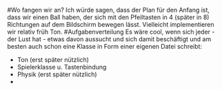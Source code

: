 #Wo fangen wir an?
Ich würde sagen, dass der Plan für den Anfang ist, dass wir einen Ball haben, der sich mit den Pfeiltasten in 4 (später in 8) Richtungen auf dem Bildschirm bewegen lässt. Vielleicht implementieren wir relativ früh Ton.
#Aufgabenverteilung
Es wäre cool, wenn sich jeder - der Lust hat - etwas davon aussucht und sich damit beschäftigt und am besten auch schon eine Klasse in Form einer eigenen Datei schreibt: 
- Ton (erst später nützlich)
- Spielerklasse u. Tastenbindung
- Physik (erst später nützlich)
- 
